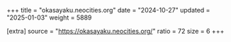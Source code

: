 +++
title = "okasayaku.neocities.org"
date = "2024-10-27"
updated = "2025-01-03"
weight = 5889

[extra]
source = "https://okasayaku.neocities.org/"
ratio = 72
size = 6
+++
